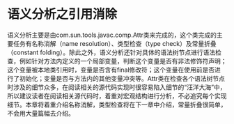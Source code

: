 # 语义分析之引用消除

语义分析主要是由com.sun.tools.javac.comp.Attr类来完成的，这个类完成的主要任务有名称消解（name resolution）、类型检查（type check）及常量折叠（constant folding）。除此之外，语义分析还针对具体的语法树节点进行语法检查，例如针对方法内定义的一个局部变量，判断这个变量是否有非法修饰符声明；这个变量被本地类引用时，变量是否含有final修改符；这个变量在使用前是否进行了初始化；变量是否与方法内的其他变量冲突等。Attr类在检查各个语法树节点时涉及的细节众多，在阅读相关的源代码实现时很容易陷入细节的“汪洋大海”中，所以建议读者在阅读相关源代码时，着重对宏观结构进行分析，不必追究每个实现细节。本章将着重介绍名称消解，类型检查将在下一章中介绍，常量折叠很简单，不会用大量篇幅去介绍。
